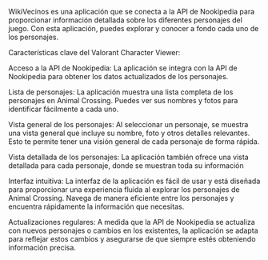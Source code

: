 WikiVecinos es una aplicación que se conecta a la API de Nookipedia para proporcionar información detallada sobre los diferentes personajes del juego. Con esta aplicación, puedes explorar y conocer a fondo cada uno de los personajes.

Características clave del Valorant Character Viewer:

Acceso a la API de Nookipedia: La aplicación se integra con la API de Nookipedia para obtener los datos actualizados de los personajes.

Lista de personajes: La aplicación muestra una lista completa de los personajes en Animal Crossing. Puedes ver sus nombres y fotos para identificar fácilmente a cada uno.

Vista general de los personajes: Al seleccionar un personaje, se muestra una vista general que incluye su nombre, foto y otros detalles relevantes. Esto te permite tener una visión general de cada personaje de forma rápida.

Vista detallada de los personajes: La aplicación también ofrece una vista detallada para cada personaje, donde se muestran toda su información

Interfaz intuitiva: La interfaz de la aplicación es fácil de usar y está diseñada para proporcionar una experiencia fluida al explorar los personajes de Animal Crossing. Navega de manera eficiente entre los personajes y encuentra rápidamente la información que necesitas.

Actualizaciones regulares: A medida que la API de Nookipedia se actualiza con nuevos personajes o cambios en los existentes, la aplicación se adapta para reflejar estos cambios y asegurarse de que siempre estés obteniendo información precisa.
